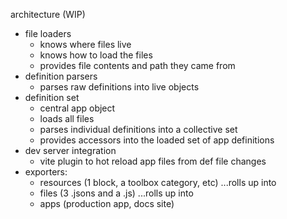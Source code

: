 architecture (WIP)
- file loaders
  - knows where files live
  - knows how to load the files
  - provides file contents and path they came from
- definition parsers
  - parses raw definitions into live objects
- definition set
  - central app object
  - loads all files
  - parses individual definitions into a collective set
  - provides accessors into the loaded set of app definitions
- dev server integration
  - vite plugin to hot reload app files from def file changes
- exporters:
  - resources (1 block, a toolbox category, etc)
    ...rolls up into
  - files (3 .jsons and a .js)
    ...rolls up into
  - apps (production app, docs site)
